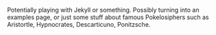 Potentially playing with Jekyll or something. Possibly turning into an examples page, or just some stuff about famous Pokelosiphers such as Aristortle, Hypnocrates, Descarticuno, Ponitzsche.